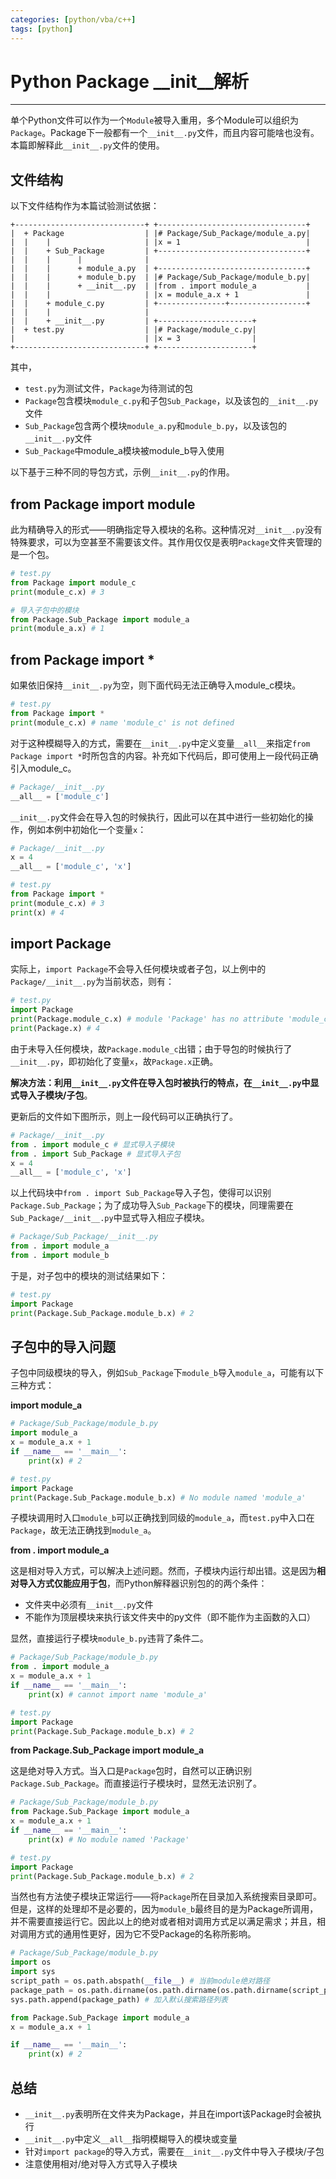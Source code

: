 ```yaml
---
categories: [python/vba/c++]
tags: [python]
---
```


# Python Package __init__解析


---

单个Python文件可以作为一个`Module`被导入重用，多个Module可以组织为`Package`。Package下一般都有一个`__init__.py`文件，而且内容可能啥也没有。本篇即解释此`__init__.py`文件的使用。

## 文件结构

以下文件结构作为本篇试验测试依据：


    +-----------------------------+ +---------------------------------+
    |  + Package                  | |# Package/Sub_Package/module_a.py|
    |  |    |                     | |x = 1                            |
    |  |    + Sub_Package         | +---------------------------------+
    |  |    |      |              |
    |  |    |      + module_a.py  | +---------------------------------+
    |  |    |      + module_b.py  | |# Package/Sub_Package/module_b.py|
    |  |    |      + __init__.py  | |from . import module_a           |
    |  |    |                     | |x = module_a.x + 1               |
    |  |    + module_c.py         | +---------------+-----------------+
    |  |    |                     |
    |  |    + __init__.py         | +---------------------+
    |  + test.py                  | |# Package/module_c.py|
    |                             | |x = 3                |
    +-----------------------------+ +---------------------+


其中，

- `test.py`为测试文件，`Package`为待测试的包
- `Package`包含模块`module_c.py`和子包`Sub_Package`，以及该包的`__init__.py`文件
- `Sub_Package`包含两个模块`module_a.py`和`module_b.py`，以及该包的`__init__.py`文件
- `Sub_Package`中module_a模块被module_b导入使用

以下基于三种不同的导包方式，示例`__init__.py`的作用。

## from Package import module

此为精确导入的形式——明确指定导入模块的名称。这种情况对`__init__.py`没有特殊要求，可以为空甚至不需要该文件。其作用仅仅是表明`Package`文件夹管理的是一个包。

```python
# test.py
from Package import module_c
print(module_c.x) # 3

# 导入子包中的模块
from Package.Sub_Package import module_a
print(module_a.x) # 1
```

## from Package import *

如果依旧保持`__init__.py`为空，则下面代码无法正确导入module_c模块。

```python
# test.py
from Package import *
print(module_c.x) # name 'module_c' is not defined
```

对于这种模糊导入的方式，需要在`__init__.py`中定义变量`__all__`来指定`from Package import *`时所包含的内容。补充如下代码后，即可使用上一段代码正确引入module_c。

```python
# Package/__init__.py
__all__ = ['module_c']
```

`__init__.py`文件会在导入包的时候执行，因此可以在其中进行一些初始化的操作，例如本例中初始化一个变量`x`：

```python
# Package/__init__.py
x = 4
__all__ = ['module_c', 'x']
```

```python
# test.py
from Package import *
print(module_c.x) # 3
print(x) # 4
```
## import Package

实际上，`import Package`不会导入任何模块或者子包，以上例中的`Package/__init__.py`为当前状态，则有：

```python
# test.py
import Package
print(Package.module_c.x) # module 'Package' has no attribute 'module_c'
print(Package.x) # 4
```

由于未导入任何模块，故`Package.module_c`出错；由于导包的时候执行了`__init__.py`，即初始化了变量`x`，故`Package.x`正确。

**解决方法：利用`__init__.py`文件在导入包时被执行的特点，在`__init__.py`中显式导入子模块/子包**。

更新后的文件如下图所示，则上一段代码可以正确执行了。

```python
# Package/__init__.py
from . import module_c # 显式导入子模块
from . import Sub_Package # 显式导入子包
x = 4
__all__ = ['module_c', 'x']
```

以上代码块中`from . import Sub_Package`导入子包，使得可以识别`Package.Sub_Package`；为了成功导入`Sub_Package`下的模块，同理需要在`Sub_Package/__init__.py`中显式导入相应子模块。

```python
# Package/Sub_Package/__init__.py
from . import module_a
from . import module_b
```

于是，对子包中的模块的测试结果如下：

```python
# test.py
import Package
print(Package.Sub_Package.module_b.x) # 2
```

## 子包中的导入问题

子包中同级模块的导入，例如`Sub_Package`下`module_b`导入`module_a`，可能有以下三种方式：

**import module_a**

```python
# Package/Sub_Package/module_b.py
import module_a
x = module_a.x + 1
if __name__ == '__main__':
    print(x) # 2

# test.py
import Package
print(Package.Sub_Package.module_b.x) # No module named 'module_a'
```

子模块调用时入口`module_b`可以正确找到同级的`module_a`，而`test.py`中入口在`Package`，故无法正确找到`module_a`。

**from . import module_a**

这是相对导入方式，可以解决上述问题。然而，子模块内运行却出错。这是因为**相对导入方式仅能应用于包**，而Python解释器识别包的的两个条件：
- 文件夹中必须有`__init__.py`文件
- 不能作为顶层模块来执行该文件夹中的py文件（即不能作为主函数的入口）

显然，直接运行子模块`module_b.py`违背了条件二。

```python
# Package/Sub_Package/module_b.py
from . import module_a
x = module_a.x + 1
if __name__ == '__main__':
    print(x) # cannot import name 'module_a'

# test.py
import Package
print(Package.Sub_Package.module_b.x) # 2
```

**from Package.Sub_Package import module_a**

这是绝对导入方式。当入口是`Package`包时，自然可以正确识别`Package.Sub_Package`。而直接运行子模块时，显然无法识别了。

```python
# Package/Sub_Package/module_b.py
from Package.Sub_Package import module_a
x = module_a.x + 1
if __name__ == '__main__':
    print(x) # No module named 'Package'

# test.py
import Package
print(Package.Sub_Package.module_b.x) # 2
```

当然也有方法使子模块正常运行——将`Package`所在目录加入系统搜索目录即可。但是，这样的处理却不是必要的，因为`module_b`最终目的是为Package所调用，并不需要直接运行它。因此以上的绝对或者相对调用方式足以满足需求；并且，相对调用方式的通用性更好，因为它不受Package的名称所影响。

```python
# Package/Sub_Package/module_b.py
import os
import sys
script_path = os.path.abspath(__file__) # 当前module绝对路径
package_path = os.path.dirname(os.path.dirname(os.path.dirname(script_path))) # 上三级路径，即Package的父目录
sys.path.append(package_path) # 加入默认搜索路径列表

from Package.Sub_Package import module_a
x = module_a.x + 1

if __name__ == '__main__':
    print(x) # 2
```

## 总结

- `__init__.py`表明所在文件夹为Package，并且在import该Package时会被执行
- `__init__.py`中定义`__all__`指明模糊导入的模块或变量
- 针对`import package`的导入方式，需要在`__init__.py`文件中导入子模块/子包
- 注意使用相对/绝对导入方式导入子模块 